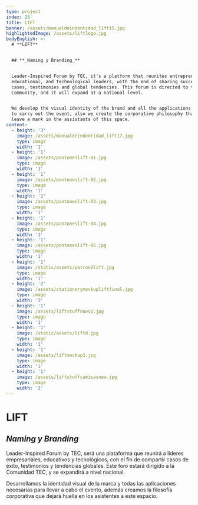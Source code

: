```yaml
---
type: project
index: 28
title: LIFT
banner: /assets/manualdeindentidad_lift15.jpg
highlightedImage: /assets/liftlogo.jpg
bodyEnglish: >-
  # **LIFT**


  ## **_Naming y Branding_**


  Leader-Inspired Forum by TEC, it's a platform that reunites entrepreneur,
  educational, and technological leaders, with the end of sharing successful
  cases, testimonies and global tendencies. This forum is directed to the TEC
  Community, and it will expand at a national level.


  We develop the visual identity of the brand and all the applications necessary
  to carry out the event, also we create the corporative philosophy that will
  leave a mark in the assistants of this space.
content:
  - height: '3'
    image: /assets/manualdeindentidad_lift17.jpg
    type: image
    width: '1'
  - height: '1'
    image: /assets/pantoneslift-01.jpg
    type: image
    width: '1'
  - height: '1'
    image: /assets/pantoneslift-02.jpg
    type: image
    width: '1'
  - height: '1'
    image: /assets/pantoneslift-03.jpg
    type: image
    width: '1'
  - height: '1'
    image: /assets/pantoneslift-04.jpg
    type: image
    width: '1'
  - height: '1'
    image: /assets/pantoneslift-05.jpg
    type: image
    width: '1'
  - height: '1'
    image: /static/assets/patron2lift.jpg
    type: image
    width: '1'
  - height: '2'
    image: /assets/stationerymockupliftfinal.jpg
    type: image
    width: '3'
  - height: '1'
    image: /assets/liftstuffnuevo.jpg
    type: image
    width: '1'
  - height: '1'
    image: /static/assets/lift8.jpg
    type: image
    width: '1'
  - height: '1'
    image: /assets/liftmockup3.jpg
    type: image
    width: '1'
  - height: '1'
    image: /assets/liftstuffcamisasnew.jpg
    type: image
    width: '2'
---
```

# **LIFT**

## **_Naming y Branding_**

Leader-Inspired Forum by TEC, será una plataforma que reunirá a líderes empresariales, educativos y tecnológicos, con el fin de compartir casos de éxito, testimonios y tendencias globales. Este foro estará dirigido a la Comunidad TEC, y se expandirá a nivel nacional. 

Desarrollamos la identidad visual de la marca y todas las aplicaciones necesarias para llevar a cabo el evento, además creamos la filosofía corporativa que dejará huella en los asistentes a este espacio.
